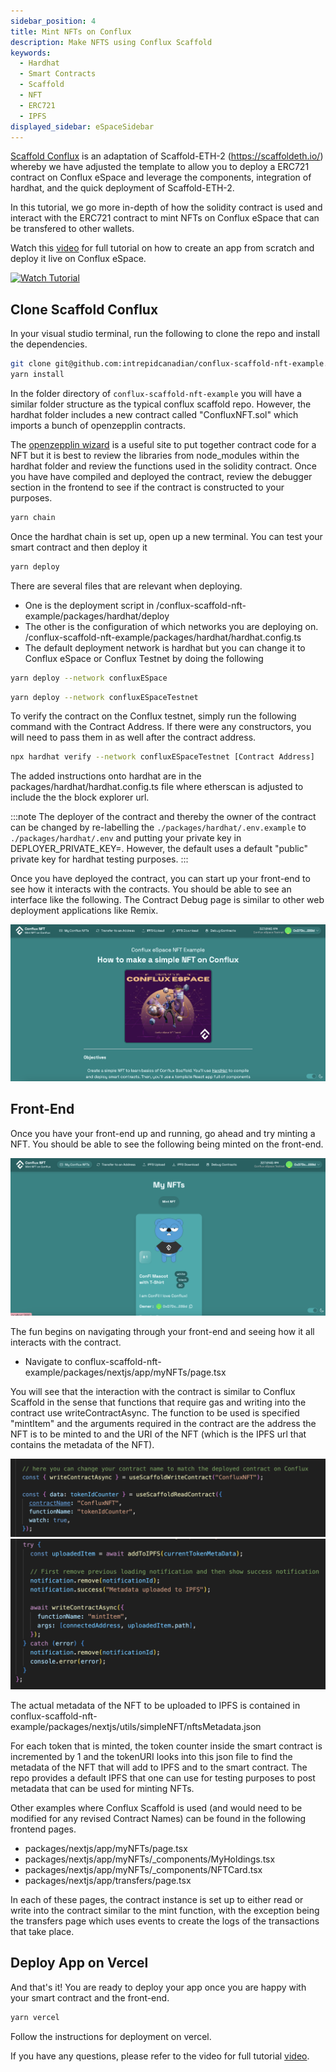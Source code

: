 ```yaml
---
sidebar_position: 4
title: Mint NFTs on Conflux 
description: Make NFTS using Conflux Scaffold
keywords:
  - Hardhat
  - Smart Contracts
  - Scaffold
  - NFT
  - ERC721
  - IPFS
displayed_sidebar: eSpaceSidebar
---
```


[Scaffold Conflux](https://github.com/conflux-fans/conflux-scaffold) is an adaptation of Scaffold-ETH-2 (https://scaffoldeth.io/) whereby we have adjusted the template to allow you to deploy a ERC721 contract on Conflux eSpace and leverage the components, integration of hardhat, and the quick deployment of Scaffold-ETH-2. 

In this tutorial, we go more in-depth of how the solidity contract is used and interact with the ERC721 contract to mint NFTs on Conflux eSpace that can be transfered to other wallets.

Watch this [video](https://youtu.be/sj2ph_ctQUg) for full tutorial on how to create an app from scratch and deploy it live on Conflux eSpace.

[![Watch Tutorial](https://i9.ytimg.com/vi/sj2ph_ctQUg/mqdefault.jpg?sqp=CJzh_LQG-oaymwEmCMACELQB8quKqQMa8AEB-AH-CIAC0AWKAgwIABABGA8gZSheMA8=&rs=AOn4CLBxt_-7LEkb3ZgldLVUtQJ0oIoLdQ)](https://youtu.be/sj2ph_ctQUg)

## Clone Scaffold Conflux

In your visual studio terminal, run the following to clone the repo and install the dependencies. 

```bash
git clone git@github.com:intrepidcanadian/conflux-scaffold-nft-example.git
yarn install
```

In the folder directory of `conflux-scaffold-nft-example` you will have a similar folder structure as the typical conflux scaffold repo. However, the hardhat folder includes a new contract called "ConfluxNFT.sol" which imports a bunch of openzepplin contracts.

The [openzepplin wizard](https://wizard.openzeppelin.com/#erc721) is a useful site to put together contract code for a NFT but it is best to review the libraries from node_modules within the hardhat folder and review the functions used in the solidity contract. Once you have have compiled and deployed the contract, review the debugger section in the frontend to see if the contract is constructed to your purposes.

```bash
yarn chain
```

Once the hardhat chain is set up, open up a new terminal. You can test your smart contract and then deploy it 

```bash
yarn deploy
```

There are several files that are relevant when deploying. 

- One is the deployment script in /conflux-scaffold-nft-example/packages/hardhat/deploy
- The other is the configuration of which networks you are deploying on. /conflux-scaffold-nft-example/packages/hardhat/hardhat.config.ts
- The default deployment network is hardhat but you can change it to Conflux eSpace or Conflux Testnet by doing the following

```bash
yarn deploy --network confluxESpace
```

```bash
yarn deploy --network confluxESpaceTestnet
```

To verify the contract on the Conflux testnet, simply run the following command with the Contract Address. If there were any constructors, you will need to pass them in as well after the contract address.

```sh
npx hardhat verify --network confluxESpaceTestnet [Contract Address] 
```     

The added instructions onto hardhat are in the packages/hardhat/hardhat.config.ts file where etherscan is adjusted to include the the block explorer url.

:::note
The deployer of the contract and thereby the owner of the contract can be changed by re-labelling the `./packages/hardhat/.env.example` to `./packages/hardhat/.env` and putting your private key in DEPLOYER_PRIVATE_KEY=. However, the default uses a default "public" private key for hardhat testing purposes.
:::

Once you have deployed the contract, you can start up your front-end to see how it interacts with the contracts. You should be able to see an interface like the following. The Contract Debug page is similar to other web deployment applications like Remix.

![Front-end](../img/Home.png)

## Front-End

Once you have your front-end up and running, go ahead and try minting a NFT. You should be able to see the following being minted on the front-end.

![Minting NFT](../img/NFTExample.png)

The fun begins on navigating through your front-end and seeing how it all interacts with the contract.

- Navigate to conflux-scaffold-nft-example/packages/nextjs/app/myNFTs/page.tsx

You will see that the interaction with the contract is similar to Conflux Scaffold in the sense that functions that require gas and writing into the contract use writeContractAsync. The function to be used is specified "mintItem" and the arguments required in the contract are the address the NFT is to be minted to and the URI of the NFT (which is the IPFS url that contains the metadata of the NFT).

![Setting up Contract Instance for Reading or Writing into Contract Address](../img/ReadWrite.png)
![Writing into Contract](../img/MintFunction.png)

The actual metadata of the NFT to be uploaded to IPFS is contained in conflux-scaffold-nft-example/packages/nextjs/utils/simpleNFT/nftsMetadata.json

For each token that is minted, the token counter inside the smart contract is incremented by 1 and the tokenURI looks into this json file to find the metadata of the NFT that will add to IPFS and to the smart contract. The repo provides a default IPFS that one can use for testing purposes to post metadata that can be used for minting NFTs.

Other examples where Conflux Scaffold is used (and would need to be modified for any revised Contract Names) can be found in the following frontend pages.

- packages/nextjs/app/myNFTs/page.tsx
- packages/nextjs/app/myNFTs/_components/MyHoldings.tsx
- packages/nextjs/app/myNFTs/_components/NFTCard.tsx
- packages/nextjs/app/transfers/page.tsx

In each of these pages, the contract instance is set up to either read or write into the contract similar to the mint function, with the exception being the transfers page which uses events to create the logs of the transactions that take place.

## Deploy App on Vercel

And that's it! You are ready to deploy your app once you are happy with your smart contract and the front-end.

```bash
yarn vercel
```

Follow the instructions for deployment on vercel. 

If you have any questions, please refer to the video for full tutorial [video](https://youtu.be/sj2ph_ctQUg).